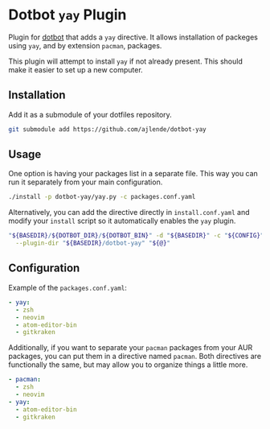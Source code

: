 # Dotbot `yay` Plugin

Plugin for [dotbot](https://github.com/anishathalye/dotbot) that adds a `yay`
directive. It allows installation of packeges using `yay`, and by extension
`pacman`, packages.

This plugin will attempt to install `yay` if not already present. This should make it easier to
set up a new computer.

## Installation

Add it as a submodule of your dotfiles repository.

```bash
git submodule add https://github.com/ajlende/dotbot-yay
```

## Usage

One option is having your packages list in a separate file. This way you can run it separately
from your main configuration.

```bash
./install -p dotbot-yay/yay.py -c packages.conf.yaml
```

Alternatively, you can add the directive directly in `install.conf.yaml` and
modify your `install` script so it automatically enables the `yay` plugin.

```bash
"${BASEDIR}/${DOTBOT_DIR}/${DOTBOT_BIN}" -d "${BASEDIR}" -c "${CONFIG}" \
  --plugin-dir "${BASEDIR}/dotbot-yay" "${@}"
```

## Configuration

Example of the `packages.conf.yaml`:

```yaml
- yay:
  - zsh
  - neovim
  - atom-editor-bin
  - gitkraken
```

Additionally, if you want to separate your `pacman` packages from your AUR packages, you can put
them in a directive named `pacman`. Both directives are functionally the same, but may allow you to
organize things a little more.

```yaml
- pacman:
  - zsh
  - neovim
- yay:
  - atom-editor-bin
  - gitkraken
```
